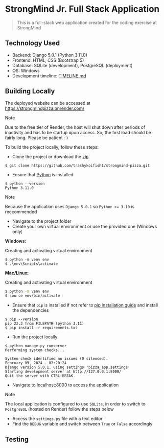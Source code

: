 # StrongMind Jr. Full Stack Application

> This is a full-stack web application created for the coding exercise at StrongMind

## Technology Used

- Backend: Django 5.0.1 (Python 3.11.0)
- Frontend: HTML, CSS (Bootstrap 5)
- Database: SQLite (development), PostgreSQL (deployment)
- OS: Windows
- Development timeline: [TIMELINE.md](https://github.com/trashykoifish1/strongmind-pizza/blob/main/TIMELINE.md)

## Building Locally

The deployed website can be accessed at https://strongmindpizza.onrender.com/

> [!NOTE]
> Due to the free tier of Render, the host will shut down after periods of inactivity and has to be startup upon access. So, the first load should be fairly long. Please be patient `:)`

To build the project locally, follow these steps:

- Clone the project or download the [zip](https://github.com/trashykoifish1/strongmind-pizza/archive/refs/heads/main.zip)

```shell
$ git clone https://github.com/trashykoifish1/strongmind-pizza.git
```

- Ensure that [Python](https://www.python.org/) is installed

```shell
$ python --version
Python 3.11.0
```

> [!NOTE]
> Because the application uses `Django 5.0.1` so `Python >= 3.10` is reccommended

- Navigate to the project folder
- Create your own virtual environment or use the provided one (Windows only)

**Windows:**

Creating and activating virtual environment

```shell
$ python -m venv env
$ .\env\Scripts\activate
```

**Mac/Linux:**

Creating and activating virtual environment

```bash
$ python -m venv env
$ source env/bin/activate
```

- Ensure that `pip` is installed if not refer to [pip installation guide](https://pip.pypa.io/en/stable/installation/) and install the dependencies

```shell
$ pip --version
pip 22.3 from FILEPATH (python 3.11)
$ pip install -r requirements.txt
```

- Run the project locally

```
$ python manage.py runserver
Performing system checks...

System check identified no issues (0 silenced).
February 09, 2024 - 02:20:24
Django version 5.0.1, using settings 'pizza_app.settings'
Starting development server at http://127.0.0.1:8000/
Quit the server with CTRL-BREAK.
```

- Navigate to [localhost:8000](http://localhost:8000/) to access the application

> [!NOTE]
> The local application is configured to use `SQLite`, in order to switch to `PostgreSQL` (hosted on Render) follow the steps below

- Access the `settings.py` file with a text editor
- Find the `DEBUG` variable and switch between `True` or `False` accordingly

## Testing
